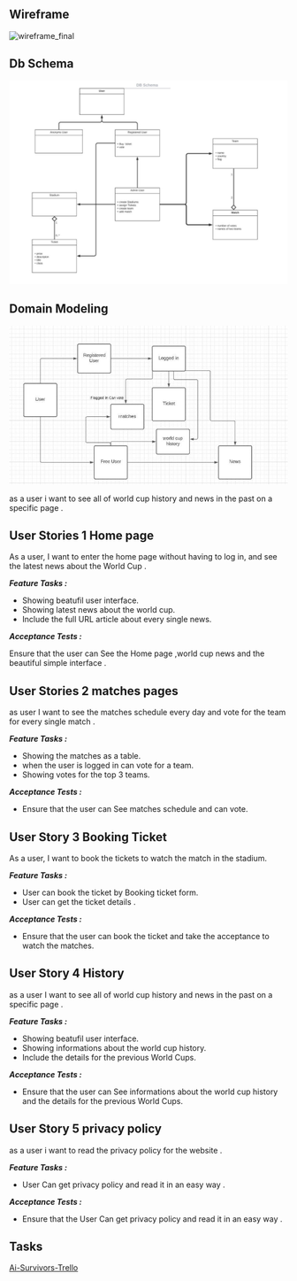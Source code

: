 
## Wireframe
![wireframe_final](https://user-images.githubusercontent.com/85867431/147688929-d5092eaa-9ff5-4ed4-a1bd-6bea23700d81.jpg)
## Db Schema
![Db Schema](https://github.com/ai-survivors/world-cup-22/blob/main/Db_Schema.png)
## Domain Modeling
![Domain Modling](https://github.com/ai-survivors/world-cup-22/blob/main/domain_model.jpg)


as a user i want to see all of world cup history and news in the past on a specific page .


## User Stories 1 Home page
As a user, I want to enter the home page without having to log in, and see the latest news about the World Cup .

***Feature Tasks :*** 

- Showing beatufil user interface.
- Showing latest news about the world cup.
- Include the full URL article about every single news.


***Acceptance Tests :***

Ensure that the user can See the Home page ,world cup news and the beautiful simple interface .


## User Stories 2 matches pages
as user I want to see the matches schedule every day and vote for the team for every single match .

***Feature Tasks :*** 
- Showing the matches as a table.
- when the user is logged in can vote for a team.
- Showing  votes for the top 3 teams.


***Acceptance Tests :***

- Ensure that the user can See matches schedule and can vote.


## User Story 3 Booking Ticket
As a user, I want to book the tickets to watch the match in the stadium. 

***Feature Tasks :***
- User can book the ticket by Booking ticket form.
- User can get  the ticket details .

***Acceptance Tests :***
- Ensure that the user can book the ticket and take the acceptance to watch the matches.


## User Story 4 History
as a user I want to see all of world cup history and news in the past on a specific page .

***Feature Tasks :***
- Showing beatufil user interface.
- Showing  informations about the world cup history.
- Include the details for the previous World Cups.

***Acceptance Tests :***
- Ensure that the user can See informations about the world cup history and the details for the previous World Cups.


## User Story 5 privacy policy
as a user i want to read the privacy policy for the website .

***Feature Tasks :***
- User Can get privacy policy and read it in an easy way .


***Acceptance Tests :***
- Ensure that the User Can get privacy policy and read it in an easy way .

## Tasks
[Ai-Survivors-Trello](https://trello.com/b/eyT8EfrQ/ai-survivors)
